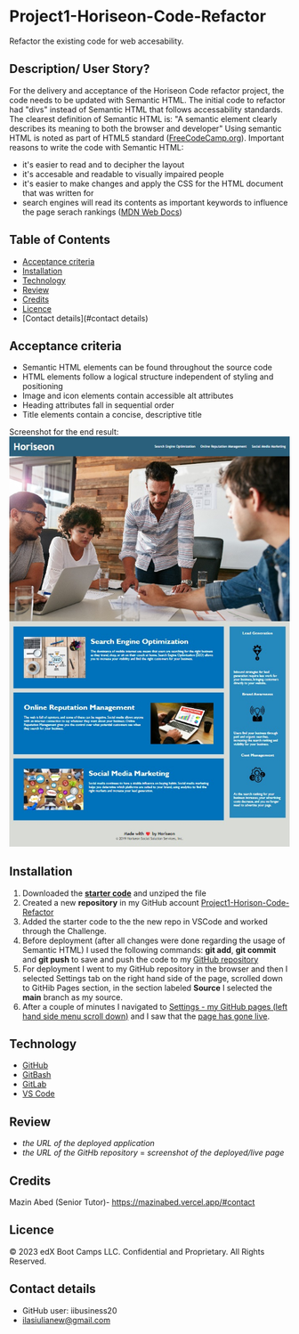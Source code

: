 # Project1-Horiseon-Code-Refactor
Refactor the existing code for web accesability.

## Description/ User Story?
For the delivery and acceptance of the Horiseon Code refactor project, the code needs to be updated with Semantic HTML. The initial code to refactor had "divs" instead of Semantic HTML that follows accessability standards.
The clearest definition of Semantic HTML is: "A semantic element clearly describes its meaning to both the browser and developer" 
Using semantic HTML is noted as part of HTML5 standard ([FreeCodeCamp.org](https://www.freecodecamp.org/news/semantic-html-alternatives-to-using-divs/)).
Important reasons to write the code with Semantic HTML:
- it's easier to read and to decipher the layout
- it's accesable and readable to visually impaired people
- it's easier to make changes and apply the CSS for the HTML document that was written for
- search engines will read its contents as important keywords to influence the page serach rankings ([MDN Web Docs](https://developer.mozilla.org/en-US/docs/Glossary/Semantics))

## Table of Contents
- [Acceptance criteria](#description-user-story)
- [Installation](#installation)
- [Technology](#technology)
- [Review](#project1-horiseon-code-refactor)
- [Credits](#contributers)
- [Licence](#licence)
- [Contact details](#contact details)

## Acceptance criteria
- Semantic HTML elements can be found throughout the source code
- HTML elements follow a logical structure independent of styling and positioning
- Image and icon elements contain accessible alt attributes
- Heading attributes fall in sequential order
- Title elements contain a concise, descriptive title

Screenshot for the end result:
![](assets/images/refactor.jpg)


## Installation
1. Downloaded the [**starter code**](https://static.fullstack-bootcamp.com/uk-16/activities/01-html-git-github-module/04-code-refactor-lesson/challenge.zip) and unziped the file
2. Created a new **repository** in my GitHub account [Project1-Horison-Code-Refactor](https://github.com/iibusiness20/Project1-Horiseon-Code-Refactor/tree/main)
3. Added the starter code to the the new repo in VSCode and worked through the Challenge.
4. Before deployment (after all changes were done regarding the usage of Semantic HTML) I used the following commands: **git add**, **git commit** and **git push** to save and push the code to my [GitHub repository](https://github.com/iibusiness20/Project1-Horiseon-Code-Refactor/tree/main)
5. For deployment I went to my GitHub repository in the browser and then I selected Settings tab on the right hand side of the page, scrolled down to GitHib Pages section, in the section labeled **Source** I selected the **main** branch as my source.
6. After a couple of minutes I navigated to [Settings - my GitHub pages (left hand side menu scroll down)](github.com/iibusiness20//Project1-Horison-Code-Refactor/settings/pages) and I saw that the [page has gone live](iibusiness20.github.io/Project1-Horison-Code-Refactor/).

## Technology
- [GitHub](https://github.com/iibusiness20/Project1-Horiseon-Code-Refactor)
- [GitBash](https://github.com/git-guides/install-git)
- [GitLab](https://git.bootcampcontent.com/uk-edx-16-week/UK-VIRT-FE-PT-11-2023-U-LOLC-1)
- [VS Code](https://code.visualstudio.com/download)

## Review
- *the URL of the deployed application*
- *the URL of the GitHb repository*
= *screenshot of the deployed/live page*

## Credits
Mazin Abed (Senior Tutor)- https://mazinabed.vercel.app/#contact

## Licence
© 2023 edX Boot Camps LLC. Confidential and Proprietary. All Rights Reserved.

## Contact details
- GitHub user: iibusiness20
- ilasiulianew@gmail.com
